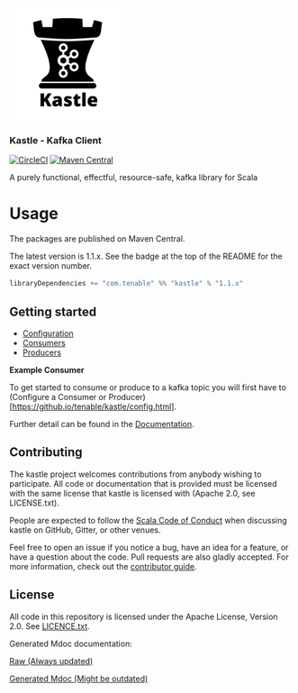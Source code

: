 <img src="https://raw.githubusercontent.com/tenable/Kastle/master/docs/KASTLE.png" alt="Kastle" width="200" height="200">

### Kastle - Kafka Client


[![CircleCI](https://circleci.com/gh/tenable/Kastle.svg?style=svg)](https://circleci.com/gh/tenable/Kastle)
[![Maven Central](https://maven-badges.herokuapp.com/maven-central/com.tenable/kastle_2.13/badge.svg)](https://maven-badges.herokuapp.com/maven-central/com.tenable/kastle_2.13)

A purely functional, effectful, resource-safe, kafka library for Scala

# Usage

The packages are published on Maven Central.

The latest version is 1.1.x. See the badge at the top of the README for the exact version number.

```scala
libraryDependencies += "com.tenable" %% "kastle" % "1.1.x"
```

## Getting started

- [Configuration](site/config.md)
- [Consumers](site/consumers.md)
- [Producers](site/producers.md)

**Example Consumer**

To get started to consume or produce to a kafka topic you will first have to (Configure a Consumer or Producer)[https://github.io/tenable/kastle/config.html].

Further detail can be found in the [Documentation](https://github.io/tenable/kastle/index.html).

## Contributing

The kastle project welcomes contributions from anybody wishing to participate. All code or documentation that is provided must be licensed with the same license that kastle is licensed with (Apache 2.0, see LICENSE.txt).

People are expected to follow the [Scala Code of Conduct](./CODE_OF_CONDUCT.md) when discussing kastle on GitHub, Gitter, or other venues.

Feel free to open an issue if you notice a bug, have an idea for a feature, or have a question about the code. Pull requests are also gladly accepted. For more information, check out the [contributor guide](./CONTRIBUTING.md).

## License

All code in this repository is licensed under the Apache License, Version 2.0. See [LICENCE.txt](./LICENSE.txt).

Generated Mdoc documentation:

[Raw (Always updated)](./docs/README.md)

[Generated Mdoc (Might be outdated)](./kafka-lib-docs/README.md)
